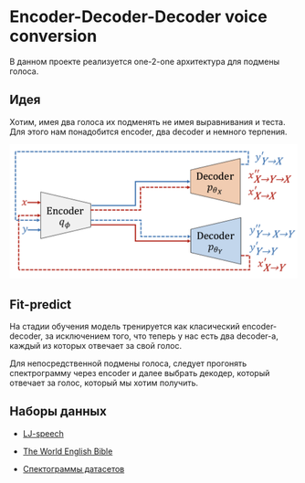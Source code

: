 # Encoder-Decoder-Decoder voice conversion

В данном проекте реализуется one-2-one архитектура для подмены голоса.

## Идея

Хотим, имея два голоса их подменять не имея выравнивания и теста. 
Для этого нам понадобится encoder, два decoder и немного терпения. 


![plot](./encoder-decoder.png)

## Fit-predict
На стадии обучения модель тренируется как класический encoder-decoder, за исключением того, что теперь у нас есть два decoder-а, каждый из которых отвечает за свой голос.

Для непосредственной подмены голоса, следует прогонять спектрограмму через encoder и далее выбрать декодер, который отвечает за голос, который мы хотим получить.

## Наборы данных
* [LJ-speech](https://www.youtube.com/watch?v=dQw4w9WgXcQ)
* [The World English Bible](https://www.kaggle.com/bryanpark/the-world-english-bible-speech-dataset)

* [Спектограммы датасетов](https://www.kaggle.com/vladislavrr/spectrogram-lj-speech/settings)


